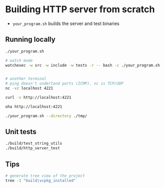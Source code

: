 # Building HTTP server from scratch
- `your_program.sh` builds the server and test binaries
## Running locally
```sh
./your_program.sh

# watch mode
watchexec -w src -w include -w tests -r -- bash -c ./your_program.sh


# another terminal
# ping doesn't undertand ports (ICMP), nc is TCP/UDP
nc -vz localhost 4221

curl -v http://localhost:4221

oha http://localhost:4221

./your_program.sh --directory ./tmp/
```

## Unit tests
```sh
./build/test_string_utils
./build/http_server_test
```

## Tips
```sh
# generate tree view of the project
tree -I "build|vcpkg_installed"
```